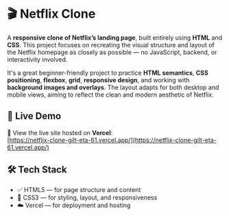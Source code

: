 # 🎬 Netflix Clone

A **responsive clone of Netflix’s landing page**, built entirely using **HTML** and **CSS**. This project focuses on recreating the visual structure and layout of the Netflix homepage as closely as possible — no JavaScript, backend, or interactivity involved.

It's a great beginner-friendly project to practice **HTML semantics**, **CSS positioning**, **flexbox**, **grid**, **responsive design**, and working with **background images and overlays**. The layout adapts for both desktop and mobile views, aiming to reflect the clean and modern aesthetic of Netflix.

## 🔗 Live Demo

🚀 View the live site hosted on **Vercel**:  
[https://netflix-clone-gilt-eta-61.vercel.app/](https://netflix-clone-gilt-eta-61.vercel.app/)

## 🛠️ Tech Stack

- ✅ HTML5 — for page structure and content
- 🎨 CSS3 — for styling, layout, and responsiveness
- ☁️ Vercel — for deployment and hosting
